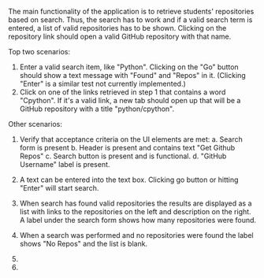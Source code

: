 The main functionality of the application is to retrieve students' repositories based on search.
Thus, the search has to work and if a valid search term is entered, a list of valid repositories has to be shown.
Clicking on the repository link should open a valid GitHub repository with that name.

Top two scenarios:

1. Enter a valid search item, like "Python". Clicking on the "Go" button should show a text message with "Found" 
   and "Repos" in it. (Clicking "Enter" is a similar test not currently implemented.)
2. Click on one of the links retrieved in step 1 that contains a word "Cpython". If it's a valid
   link, a new tab should open up that will be a GitHub repository with a title "python/cpython".

Other scenarios:

1. Verify that acceptance criteria on the UI elements are met:
   a. Search form is present
   b. Header is present and contains text "Get Github Repos"
   c. Search button is present and is functional.
   d. "GitHub Username" label is present.

2. A text can be entered into the text box. Clicking go button or hitting "Enter" will start search.
3. When search has found valid repositories the results are displayed as a list with links to the 
   repositories on the left and description on the right. A label under the search form shows how many repositories 
   were found.
4. When a search was performed and no repositories were found the label shows "No Repos" and the list 
   is blank.
5. 
6. 
